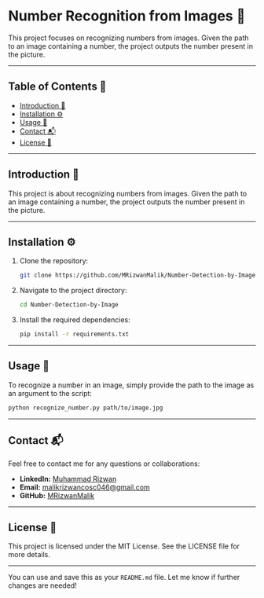 

# Number Recognition from Images 🔢

This project focuses on recognizing numbers from images. Given the path to an image containing a number, the project outputs the number present in the picture.

---

## Table of Contents 📑

- [Introduction 📘](#introduction-📘)  
- [Installation ⚙️](#installation-⚙️)  
- [Usage 🚀](#usage-🚀)  
- [Contact 📬](#contact-📬)  
- [License 📜](#license-📜)  

---

## Introduction 📘

This project is about recognizing numbers from images. Given the path to an image containing a number, the project outputs the number present in the picture.

---

## Installation ⚙️

1. Clone the repository:  

   ```bash
   git clone https://github.com/MRizwanMalik/Number-Detection-by-Image.git
   ```

2. Navigate to the project directory:  

   ```bash
   cd Number-Detection-by-Image
   ```

3. Install the required dependencies:  

   ```bash
   pip install -r requirements.txt
   ```

---

## Usage 🚀

To recognize a number in an image, simply provide the path to the image as an argument to the script:  

```bash
python recognize_number.py path/to/image.jpg
```

---

## Contact 📬

Feel free to contact me for any questions or collaborations:

- **LinkedIn:** [Muhammad Rizwan](https://www.linkedin.com/in/muhammad-rizwan-699298232/)  
- **Email:** malikrizwancosc046@gmail.com  
- **GitHub:** [MRizwanMalik](https://github.com/MRizwanMalik/)  

---

## License 📜

This project is licensed under the MIT License. See the LICENSE file for more details.  

--- 

You can use and save this as your `README.md` file. Let me know if further changes are needed!
